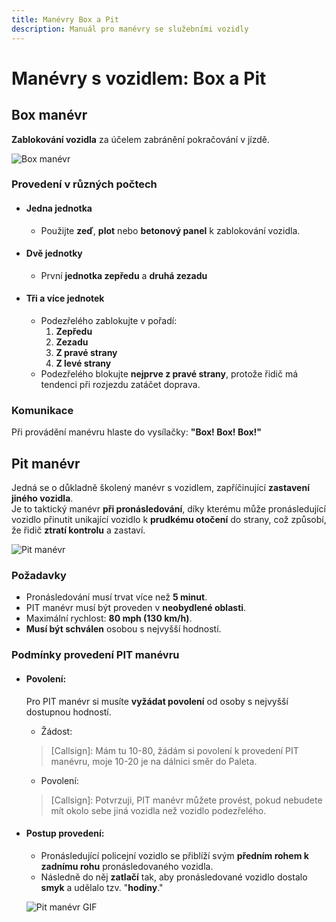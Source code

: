 ```yaml
---
title: Manévry Box a Pit
description: Manuál pro manévry se služebními vozidly
---
```


# Manévry s vozidlem: Box a Pit

## Box manévr

**Zablokování vozidla** za účelem zabránění pokračování v jízdě.

![Box manévr](/media/assets/traffic/box.png)

### Provedení v různých počtech

- #### Jedna jednotka

  - Použijte **zeď**, **plot** nebo **betonový panel** k zablokování vozidla.

- #### Dvě jednotky

  - První **jednotka zepředu** a **druhá zezadu**

- #### Tři a více jednotek

  - Podezřelého zablokujte v pořadí:
    1. **Zepředu**
    2. **Zezadu**
    3. **Z pravé strany**
    4. **Z levé strany**
  - Podezřelého blokujte **nejprve z pravé strany**, protože řidič má tendenci při rozjezdu zatáčet doprava.

### Komunikace

Při provádění manévru hlaste do vysílačky: **"Box! Box! Box!"**

## Pit manévr

Jedná se o důkladně školený manévr s vozidlem, zapříčinující **zastavení jiného vozidla**.  
Je to taktický manévr **při pronásledování**, díky kterému může pronásledující vozidlo přinutit unikající vozidlo k **prudkému otočení** do strany, což způsobí, že řidič **ztratí kontrolu** a zastaví.

![Pit manévr](/media/assets/traffic/pit.png)

### Požadavky

- Pronásledování musí trvat více než **5 minut**.
- PIT manévr musí být proveden v **neobydlené oblasti**.
- Maximální rychlost: **80 mph (130 km/h)**.
- **Musí být schválen** osobou s nejvyšší hodností.

### Podmínky provedení PIT manévru

- #### Povolení:
  Pro PIT manévr si musíte **vyžádat povolení** od osoby s nejvyšší dostupnou hodností.
  - Žádost:
  > [Callsign]: Mám tu 10-80, žádám si povolení k provedení PIT manévru, moje 10-20 je na dálnici směr do Paleta.
  - Povolení:
  > [Callsign]: Potvrzuji, PIT manévr můžete provést, pokud nebudete mít okolo sebe jiná vozidla než vozidlo podezřelého.

- #### Postup provedení:
  - Pronásledující policejní vozidlo se přiblíží svým **předním rohem k zadnímu rohu** pronásledovaného vozidla.
  - Následně do něj **zatlačí** tak, aby pronásledované vozidlo dostalo **smyk** a udělalo tzv. "**hodiny**."

  ![Pit manévr GIF](/media/assets/traffic/pit.gif)
